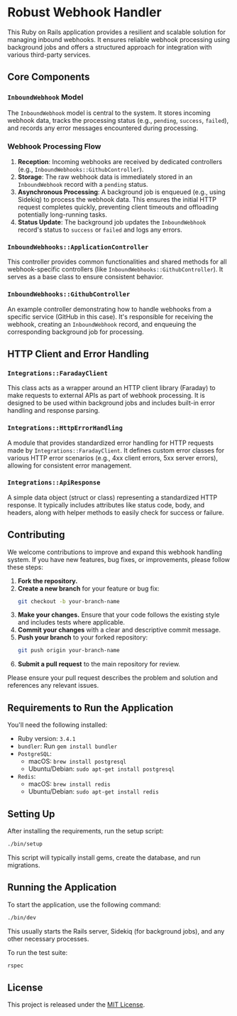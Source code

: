 # Robust Webhook Handler

This Ruby on Rails application provides a resilient and scalable solution for managing inbound webhooks. It ensures reliable webhook processing using background jobs and offers a structured approach for integration with various third-party services.

## Core Components

### `InboundWebhook` Model

The `InboundWebhook` model is central to the system. It stores incoming webhook data, tracks the processing status (e.g., `pending`, `success`, `failed`), and records any error messages encountered during processing.

### Webhook Processing Flow

1.  **Reception**: Incoming webhooks are received by dedicated controllers (e.g., `InboundWebhooks::GithubController`).
2.  **Storage**: The raw webhook data is immediately stored in an `InboundWebhook` record with a `pending` status.
3.  **Asynchronous Processing**: A background job is enqueued (e.g., using Sidekiq) to process the webhook data. This ensures the initial HTTP request completes quickly, preventing client timeouts and offloading potentially long-running tasks.
4.  **Status Update**: The background job updates the `InboundWebhook` record's status to `success` or `failed` and logs any errors.

### `InboundWebhooks::ApplicationController`

This controller provides common functionalities and shared methods for all webhook-specific controllers (like `InboundWebhooks::GithubController`). It serves as a base class to ensure consistent behavior.

### `InboundWebhooks::GithubController`

An example controller demonstrating how to handle webhooks from a specific service (GitHub in this case). It's responsible for receiving the webhook, creating an `InboundWebhook` record, and enqueuing the corresponding background job for processing.

## HTTP Client and Error Handling

### `Integrations::FaradayClient`

This class acts as a wrapper around an HTTP client library (Faraday) to make requests to external APIs as part of webhook processing. It is designed to be used within background jobs and includes built-in error handling and response parsing.

### `Integrations::HttpErrorHandling`

A module that provides standardized error handling for HTTP requests made by `Integrations::FaradayClient`. It defines custom error classes for various HTTP error scenarios (e.g., 4xx client errors, 5xx server errors), allowing for consistent error management.

### `Integrations::ApiResponse`

A simple data object (struct or class) representing a standardized HTTP response. It typically includes attributes like status code, body, and headers, along with helper methods to easily check for success or failure.

## Contributing

We welcome contributions to improve and expand this webhook handling system. If you have new features, bug fixes, or improvements, please follow these steps:

1.  **Fork the repository.**
2.  **Create a new branch** for your feature or bug fix:
    ```bash
    git checkout -b your-branch-name
    ```
3.  **Make your changes.** Ensure that your code follows the existing style and includes tests where applicable.
4.  **Commit your changes** with a clear and descriptive commit message.
5.  **Push your branch** to your forked repository:
    ```bash
    git push origin your-branch-name
    ```
6.  **Submit a pull request** to the main repository for review.

Please ensure your pull request describes the problem and solution and references any relevant issues.

## Requirements to Run the Application

You'll need the following installed:

- Ruby version: `3.4.1`
- `bundler`: Run `gem install bundler`
- `PostgreSQL`:
    - macOS: `brew install postgresql`
    - Ubuntu/Debian: `sudo apt-get install postgresql`
- `Redis`:
    - macOS: `brew install redis`
    - Ubuntu/Debian: `sudo apt-get install redis`

## Setting Up

After installing the requirements, run the setup script:

```bash
./bin/setup
```

This script will typically install gems, create the database, and run migrations.

## Running the Application

To start the application, use the following command:

```bash
./bin/dev
```

This usually starts the Rails server, Sidekiq (for background jobs), and any other necessary processes.

To run the test suite:

```bash
rspec
```

## License

This project is released under the [MIT License](LICENSE.txt).
